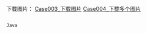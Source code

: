 下载图片：
[Case003_下载图片](/image/test/红砖美术馆.jpeg)
[Case004_下载多个图片](/image/test/31531903434_.pic_hd.jpg)
```Java
```
```Java
Java
```

